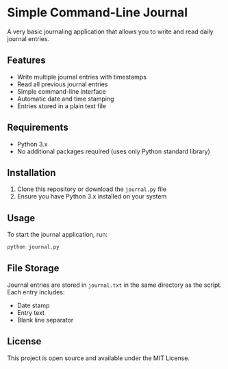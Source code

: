 # Simple Command-Line Journal

A very basic journaling application that allows you to write and read daily journal entries.

## Features

- Write multiple journal entries with timestamps
- Read all previous journal entries
- Simple command-line interface
- Automatic date and time stamping
- Entries stored in a plain text file

## Requirements

- Python 3.x
- No additional packages required (uses only Python standard library)

## Installation

1. Clone this repository or download the `journal.py` file
2. Ensure you have Python 3.x installed on your system

## Usage

To start the journal application, run:

```bash
python journal.py
```

## File Storage

Journal entries are stored in `journal.txt` in the same directory as the script. Each entry includes:
- Date stamp
- Entry text
- Blank line separator

## License

This project is open source and available under the MIT License.
